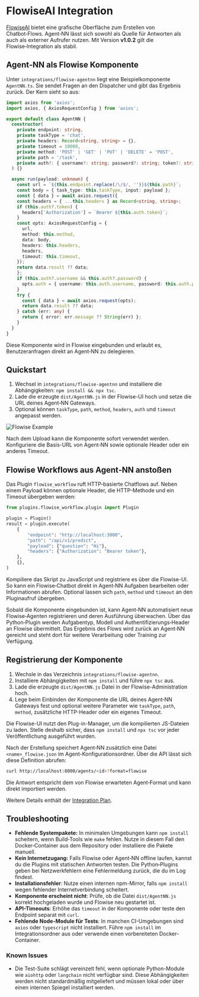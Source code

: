 # FlowiseAI Integration

[FlowiseAI](https://flowiseai.com/) bietet eine grafische Oberfläche zum Erstellen von Chatbot‑Flows. Agent‑NN lässt sich sowohl als Quelle für Antworten als auch als externer Aufrufer nutzen. Mit Version **v1.0.2** gilt die Flowise‑Integration als stabil.

## Agent‑NN als Flowise Komponente

Unter `integrations/flowise-agentnn` liegt eine Beispielkomponente `AgentNN.ts`. Sie sendet Fragen an den Dispatcher und gibt das Ergebnis zurück. Der Kern sieht so aus:

```ts
import axios from 'axios';
import axios, { AxiosRequestConfig } from 'axios';

export default class AgentNN {
  constructor(
    private endpoint: string,
    private taskType = 'chat',
    private headers: Record<string, string> = {},
    private timeout = 10000,
    private method: 'POST' | 'GET' | 'PUT' | 'DELETE' = 'POST',
    private path = '/task',
    private auth?: { username?: string; password?: string; token?: string }
  ) {}

  async run(payload: unknown) {
    const url = `${this.endpoint.replace(/\/$/, '')}${this.path}`;
    const body = { task_type: this.taskType, input: payload };
    const { data } = await axios.request({
    const headers = { ...this.headers } as Record<string, string>;
    if (this.auth?.token) {
      headers['Authorization'] = `Bearer ${this.auth.token}`;
    }
    const opts: AxiosRequestConfig = {
      url,
      method: this.method,
      data: body,
      headers: this.headers,
      headers,
      timeout: this.timeout,
    });
    return data.result ?? data;
    };
    if (this.auth?.username && this.auth?.password) {
      opts.auth = { username: this.auth.username, password: this.auth.password };
    }
    try {
      const { data } = await axios.request(opts);
      return data.result ?? data;
    } catch (err: any) {
      return { error: err.message ?? String(err) };
    }
  }
}
```

Diese Komponente wird in Flowise eingebunden und erlaubt es, Benutzeranfragen direkt an Agent‑NN zu delegieren.

## Quickstart

1. Wechsel in `integrations/flowise-agentnn` und installiere die Abhängigkeiten:
   `npm install && npx tsc`.
2. Lade die erzeugte `dist/AgentNN.js` in der Flowise-UI hoch und setze die
   URL deines Agent‑NN Gateways.
3. Optional können `taskType`, `path`, `method`, `headers`, `auth` und
   `timeout` angepasst werden.

![Flowise Example](flowise_example.png)

Nach dem Upload kann die Komponente sofort verwendet werden. Konfiguriere die
Basis-URL von Agent‑NN sowie optionale Header oder ein anderes Timeout.

## Flowise Workflows aus Agent‑NN anstoßen

Das Plugin `flowise_workflow` ruft HTTP‑basierte Chatflows auf. Neben einem Payload können optionale Header, die HTTP-Methode und ein Timeout übergeben werden:


```python
from plugins.flowise_workflow.plugin import Plugin

plugin = Plugin()
result = plugin.execute(
    {
        "endpoint": "http://localhost:3000",
        "path": "/api/v1/predict",
        "payload": {"question": "Hi"},
        "headers": {"Authorization": "Bearer token"},
    },
    {},
)
```

Kompiliere das Skript zu JavaScript und registriere es über die Flowise-UI. So kann ein Flowise‑Chatbot direkt in Agent‑NN Aufgaben bearbeiten oder Informationen abrufen. Optional lassen sich `path`, `method` und `timeout` an den Pluginaufruf übergeben.

Sobald die Komponente eingebunden ist, kann Agent‑NN automatisiert neue Flowise‑Agenten registrieren und deren Ausführung überwachen. Über das Python‑Plugin werden Aufgabentyp, Modell und Authentifizierungs‑Header an Flowise übermittelt. Das Ergebnis des Flows wird zurück an Agent‑NN gereicht und steht dort für weitere Verarbeitung oder Training zur Verfügung.

## Registrierung der Komponente

1. Wechsle in das Verzeichnis `integrations/flowise-agentnn`.
2. Installiere Abhängigkeiten mit `npm install` und führe `npx tsc` aus.
3. Lade die erzeugte `dist/AgentNN.js` Datei in der Flowise-Administration hoch.
4. Lege beim Einbinden der Komponente die URL deines Agent‑NN Gateways fest und
   optional weitere Parameter wie `taskType`, `path`, `method`, zusätzliche
   HTTP-Header oder ein eigenes Timeout.

Die Flowise-UI nutzt den Plug-in-Manager, um die kompilierten JS-Dateien zu laden.
Stelle deshalb sicher, dass `npm install` und `npx tsc` vor jeder Veröffentlichung
ausgeführt wurden.

Nach der Erstellung speichert Agent‑NN zusätzlich eine Datei `<name>_flowise.json`
im Agent-Konfigurationsordner. Über die API lässt sich diese Definition abrufen:

```bash
curl http://localhost:8000/agents/<id>?format=flowise
```

Die Antwort entspricht dem von Flowise erwarteten Agent‑Format und kann direkt
importiert werden.

Weitere Details enthält der [Integration Plan](full_integration_plan.md).

## Troubleshooting

- **Fehlende Systempakete:** In minimalen Umgebungen kann `npm install` scheitern,
  wenn Build‑Tools wie `make` fehlen. Nutze in diesem Fall den Docker‑Container
  aus dem Repository oder installiere die Pakete manuell.
- **Kein Internetzugang:** Falls Flowise oder Agent‑NN offline laufen, kannst du
  die Plugins mit statischen Antworten testen. Die Python‑Plugins geben bei
  Netzwerkfehlern eine Fehlermeldung zurück, die du im Log findest.
- **Installationsfehler**: Nutze einen internen npm-Mirror, falls `npm install` wegen fehlender Internetverbindung scheitert.
- **Komponente erscheint nicht**: Prüfe, ob die Datei `dist/AgentNN.js` korrekt hochgeladen wurde und Flowise neu gestartet ist.
- **API-Timeouts**: Erhöhe das `timeout` in der Komponente oder teste den Endpoint separat mit `curl`.
- **Fehlende Node-Module für Tests**: In manchen CI-Umgebungen sind `axios` oder `typescript` nicht installiert. Führe `npm install` im Integrationsordner aus oder verwende einen vorbereiteten Docker-Container.

### Known Issues

- Die Test-Suite schlägt vereinzelt fehl, wenn optionale Python-Module wie `aiohttp` oder `langchain` nicht verfügbar sind. Diese Abhängigkeiten werden nicht standardmäßig mitgeliefert und müssen lokal oder über einen internen Spiegel installiert werden.
